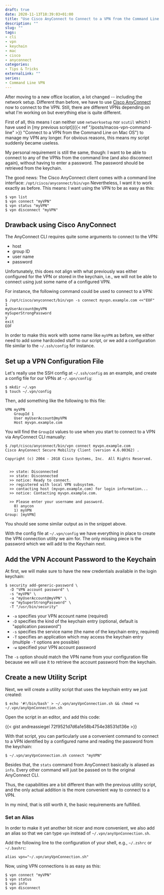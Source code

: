 ```yaml
--- 
draft: true
date: 2020-11-13T18:39:03+01:00
title: "Use Cisco AnyConnect to Connect to a VPN from the Command Line on Mac OS"
description: ""
slug: "" 
tags:
- cli
- vpn
- keychain
- mac
- cisco
- anyconnect
categories:
- Tips & Tricks
externalLink: ""
series:
- Command Line VPN
---
```


After moving to a new office location, a lot changed -- including the network setup.
Different than before, we have to use [Cisco AnyConnect](https://www.cisco.com/c/de_de/products/security/anyconnect-secure-mobility-client) now to connect to the VPN.
Still, there are different VPNs depending on what I'm working on but everything else is quite different.

First of all, this means I can neither use `networksetup` nor `scutil` which I have used in [my previous script]({{< ref "/posts/macos-vpn-command-line" >}} "Connect to a VPN from the Command Line on Mac OS") to manage my VPN any longer.
For obvious reasons, this means my script suddenly became useless.

My personal requirement is still the same, though: I want to be able to connect to any of the VPNs from the command line (and also disconnect again),
without having to enter a password.
The password should be retrieved from the keychain.

The good news: The Cisco AnyConnect client comes with a command line interface: `/opt/cisco/anyconnect/bin/vpn`
Nevertheless, I want it to work exactly as before.
This means: I want using the VPN to be as easy as this:

```shell script
$ vpn list
$ vpn connect "myVPN"
$ vpn status "myVPN"
$ vpn disconnect "myVPN"
```

## Drawback using Cisco AnyConnect

The AnyConnect CLI requires quite some arguments to connect to the VPN:

- host
- group ID
- user name
- password

Unfortunately, this does not align with what previously was either configured for the VPN or stored in the keychain,
i.e., we will not be able to connect using just some name of a configured VPN.

For instance, the following command could be used to connect to a VPN:

```shell script
$ /opt/cisco/anyconnect/bin/vpn -s connect myvpn.example.com <<"EOF"
1
myUserAccount@myVPN
mySuperStrongPassword
y
exit
EOF
```

In order to make this work with some name like `myVPN` as before,
we either need to add some hardcoded stuff to our script, or we add a configuration file similar to the `~/.ssh/config` for instance.

## Set up a VPN Configuration File

Let's really use the SSH config at `~/.ssh/config` as an example, and create a config file for our VPNs at `~/.vpn/config`:

```shell script
$ mkdir ~/.vpn
$ touch ~/.vpn/config
```

Then, add something like the following to this file:

```
VPN myVPN
    GroupId 1
    User myUserAccount@myVPN
    Host myvpn.example.com
```

You will find the `GroupId` values to use when you start to connect to a VPN via AnyConnect CLI manually:

```shell script
$ /opt/cisco/anyconnect/bin/vpn connect myvpn.example.com
Cisco AnyConnect Secure Mobility Client (version 4.6.00362) .

Copyright (c) 2004 - 2018 Cisco Systems, Inc.  All Rights Reserved.


  >> state: Disconnected
  >> state: Disconnected
  >> notice: Ready to connect.
  >> registered with local VPN subsystem.
  >> contacting host (myvpn.example.com) for login information...
  >> notice: Contacting myvpn.example.com.

  >> Please enter your username and password.
    0) anycon
    1) myVPN
Group: [myVPN]
```

You should see some similar output as in the snippet above.

With the config file at `~/.vpn/config` we have everything in place to create the VPN connection utility we aim for.
The only missing piece is the password which we will add to the Keychain next.


## Add the VPN Account Password to the Keychain

At first, we will make sure to have the new credentials available in the login keychain:

```shell script
$ security add-generic-password \
  -D "VPN account password" \
  -s "myVPN" \
  -a "myUserAccount@myVPN" \
  -w "mySuperStrongPassword" \
  -T "/usr/bin/security"
```

- `-a` specifies your VPN account name (required)
- `-D` specifies the kind of the keychain entry (optional, default is "application password")
- `-s` specifies the service name (the name of the keychain entry, required)
- `-T` specifies an application which may access the keychain entry (multiple `-T` options are possible)
- `-w` specified your VPN account password

The `-s` option should match the VPN name from your configuration file because we will use it to retrieve the account password from the keychain.

## Create a new Utility Script

Next, we will create a utility script that uses the keychain entry we just created:

```shell script
$ echo '#!/bin/bash' > ~/.vpn/anyVpnConnection.sh && chmod +x ~/.vpn/anyVpnConnection.sh
```

Open the script in an editor, and add this code:

{{< gist andreassiegel 72f9521d7d6a1e58b4754e38531d136e >}}

With that script, you can particularly use a convenient command to connect to a VPN identified by a configured name and reading the password from the keychain:

```shell script
$ ~/.vpn/anyVpnConnection.sh connect "myVPN"
```

Besides that, the `stats` command from AnyConnect basically is aliased as `info`.
Every other command will just be passed on to the original AnyConnect CLI.

Thus, the capabilities are a bit different than with the previous utility script,
and the only actual addition is the more convenient way to connect to a VPN.

In my mind, that is still worth it, the basic requirements are fulfilled.

### Set an Alias

In order to make it yet another bit nicer and more convenient,
we also add an alias so that we can type `vpn` instead of `~/.vpn/anyVpnConnection.sh`.

Add the following line to the configuration of your shell, e.g., `~/.zshrc` or `~/.bashrc`:

```shell script
alias vpn="~/.vpn/anyVpnConnection.sh"
```

Now, using VPN connections is as easy as this:

```shell script
$ vpn connect "myVPN"
$ vpn status
$ vpn info
$ vpn disconnect
```

